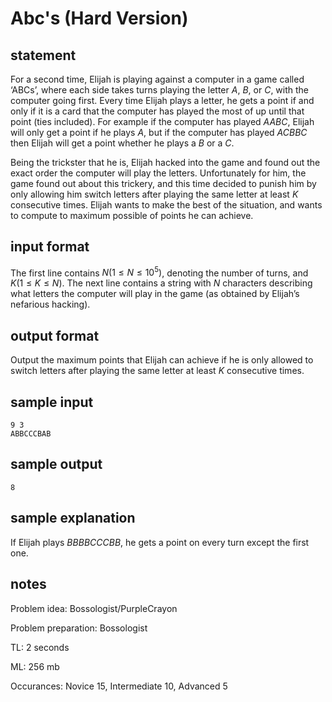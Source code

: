 # Abc's (Hard Version)

## statement 

For a second time, Elijah is playing against a computer in a game called ‘ABCs’, where each side takes turns playing the letter $A$, $B$, or $C$, with the computer going first. Every time Elijah plays a letter, he gets a point if and only if it is a card that the computer has played the most of up until that point (ties included). For example if the computer has played $AABC$, Elijah will only get a point if he plays $A$, but if the computer has played $ACBBC$ then Elijah will get a point whether he plays a $B$ or a $C$. 

Being the trickster that he is, Elijah hacked into the game and found out the exact order the computer will play the letters. Unfortunately for him, the game found out about this trickery, and this time decided to punish him by only allowing him switch letters after playing the same letter at least $K$ consecutive times. Elijah wants to make the best of the situation, and wants to compute to maximum possible of points he can achieve.

## input format

The first line contains $N (1 \leq N \leq 10^5)$, denoting the number of turns, and $K (1 \leq K \leq N)$. The next line contains a string with $N$ characters describing what letters the computer will play in the game (as obtained by Elijah’s nefarious hacking).

## output format

Output the maximum points that Elijah can achieve if he is only allowed to switch letters after playing the same letter at least $K$ consecutive times.

## sample input
```
9 3
ABBCCCBAB
```

## sample output
```
8
```

## sample explanation

If Elijah plays $BBBBCCCBB$, he gets a point on every turn except the first one.

## notes

Problem idea: Bossologist/PurpleCrayon

Problem preparation: Bossologist

TL: 2 seconds

ML: 256 mb

Occurances: Novice 15, Intermediate 10, Advanced 5
